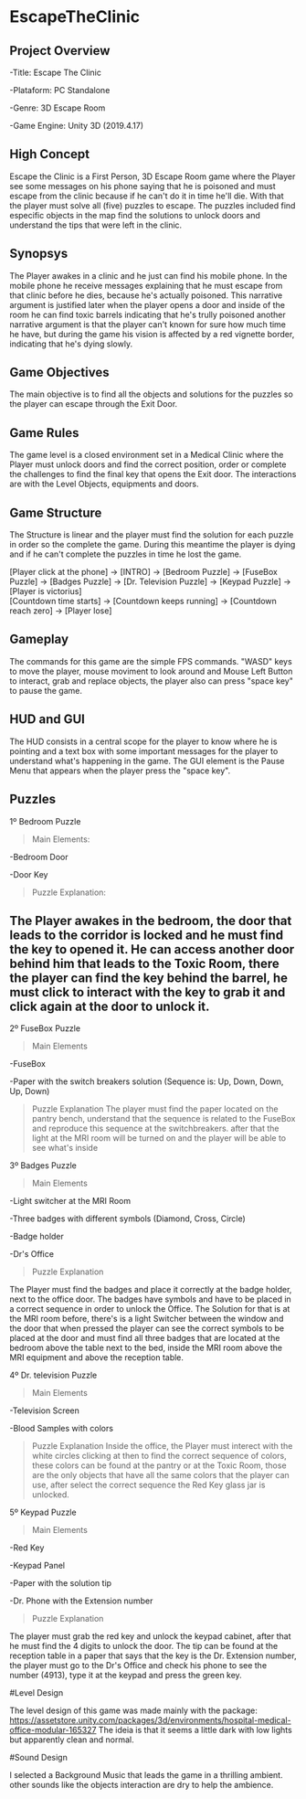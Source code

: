# EscapeTheClinic
 

## Project Overview

-Title: Escape The Clinic

-Plataform: PC Standalone

-Genre: 3D Escape Room

-Game Engine: Unity 3D (2019.4.17)


## High Concept

Escape the Clinic is a First Person, 3D Escape Room game where the Player see some messages on his phone saying that he is poisoned and must escape from the clinic because if he can't do it in time he'll die. With that the player must solve all (five) puzzles to escape. The puzzles included find especific objects in the map  find the solutions to unlock doors and understand the tips that were left in the clinic. 

## Synopsys

The Player awakes in a clinic and he just can find his mobile phone. In the mobile phone he receive messages explaining that he must escape from that clinic before he dies, because he's actually poisoned. This narrative argument is justified later when the player opens a door and inside of the room he can find toxic barrels indicating that he's trully poisoned another narrative argument is that the player can't known for sure how much time he have, but during the game his vision is affected by a red vignette border, indicating that he's dying slowly.

## Game Objectives

The main objective is to find all the objects and solutions for the puzzles so the player can escape through the Exit Door.

## Game Rules

The game level is a closed environment set in a Medical Clinic where the Player must unlock doors and find the correct position, order or complete the challenges to find the final key that opens the Exit door. The interactions are with the Level Objects, equipments and doors.

## Game Structure

The Structure is linear and the player must find the solution for each puzzle in order so the complete the game. During this meantime the player is dying and if he can't complete the puzzles in time he lost the game.

[Player click at the phone] -> [INTRO] -> [Bedroom Puzzle] -> [FuseBox Puzzle] -> [Badges Puzzle] -> [Dr. Television Puzzle] -> [Keypad Puzzle] -> [Player is victorius]
                                       \
                                         [Countdown time starts] -> [Countdown keeps running] -> [Countdown reach zero] -> [Player lose]

## Gameplay

The commands for this game are the simple FPS commands. "WASD" keys to move the player, mouse moviment to look around and Mouse Left Button to interact, grab and replace objects, the player also can press "space key" to pause the game.

## HUD and GUI

The HUD consists in a central scope for the player to know where he is pointing and a text box with some important messages for the player to understand what's happening in the game.
The GUI element is the Pause Menu that appears when the player press the "space key".

## Puzzles

1º Bedroom Puzzle

>Main Elements:

-Bedroom Door

-Door Key

>Puzzle Explanation:

The Player awakes in the bedroom, the door that leads to the corridor is locked and he must find the key to opened it. He can access another door behind him that leads to the Toxic Room, there the player can find the key behind the barrel, he must click to interact with the key to grab it and click again at the door to unlock it.
------------------------------------------------------------------------------------------------------------------------------------------------------------------------------
2º FuseBox Puzzle

>Main Elements

-FuseBox 

-Paper with the switch breakers solution (Sequence is: Up, Down, Down, Up, Down)

>Puzzle Explanation
The player must find the paper located on the pantry bench, understand that the sequence is related to the FuseBox and reproduce this sequence at the switchbreakers. after that the light at the MRI room will be turned on and the player will be able to see what's inside

3º Badges Puzzle

>Main Elements

-Light switcher at the MRI Room

-Three badges with different symbols (Diamond, Cross, Circle)

-Badge holder

-Dr's Office

>Puzzle Explanation

The Player must find the badges and place it correctly at the badge holder, next to the office door. The badges have symbols and have to be placed in a correct sequence in order to unlock the Office. The Solution for that is at the MRI room before, there's is a light Switcher between the window and the door that when pressed the player can see the correct symbols to be placed at the door and must find all three badges that are located at the bedroom above the table next to the bed, inside the MRI room above the MRI equipment and above the reception table.

4º Dr. television Puzzle

>Main Elements

-Television Screen

-Blood Samples with colors

>Puzzle Explanation
Inside the office, the Player must interect with the white circles clicking at then to find the correct sequence of colors, these colors can be found at the pantry or at the Toxic Room, those are the only objects that have all the same colors that the player can use, after select the correct sequence the Red Key glass jar is unlocked.

5º Keypad Puzzle

>Main Elements

-Red Key

-Keypad Panel

-Paper with the solution tip

-Dr. Phone with the Extension number

>Puzzle Explanation

The player must grab the red key and unlock the keypad cabinet, after that he must find the 4 digits to unlock the door. The tip can be found at the reception table in a paper that says that the key is the Dr. Extension number, the player must go to the Dr's Office and check his phone to see the number (4913), type it at the keypad and press the green key.

#Level Design

The level design of this game was made mainly with the package: https://assetstore.unity.com/packages/3d/environments/hospital-medical-office-modular-165327
The ideia is that it seems a little dark with low lights but apparently clean and normal.

#Sound Design

I selected a Background Music that leads the game in a thrilling ambient. other sounds like the objects interaction are dry to help the ambience.
